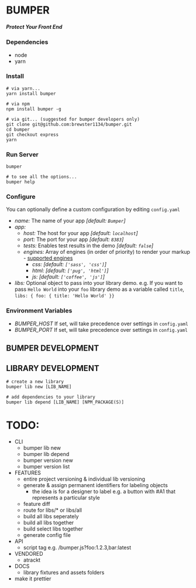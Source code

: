 # BUMPER
##### Protect Your Front End

### Dependencies
* node
* yarn

### Install
```shell
# via yarn...
yarn install bumper

# via npm
npm install bumper -g

# via git... (suggested for bumper developers only)
git clone git@github.com:brewster1134/bumper.git
cd bumper
git checkout express
yarn
```

### Run Server
```shell
bumper

# to see all the options...
bumper help
```

### Configure
You can optionally define a custom configuration by editing `config.yaml`
* _name:_ The name of your app _[default: `Bumper`]_
* *app:*
  * _host:_ The host for your app _[default: `localhost`]_
  * _port:_ The port for your app _[default: `8383`]_
  * _tests:_ Enables test results in the demo _[default: `false`]_
  * _engines:_ Array of engines (in order of priority) to render your markup - [supported engines](https://github.com/tj/consolidate.js#supported-template-engines)
    * _css:_ _[default: `['sass', 'css']`]_
    * _html:_ _[default: `['pug', 'html']`]_
    * _js:_ _[default: `['coffee', 'js']`]_
* *libs:* Optional object to pass into your library demo. e.g. If you want to pass `Hello World` into your `foo` library demo as a variable called `title`, `libs: { foo: { title: 'Hello World' }}`

### Environment Variables
* _BUMPER_HOST_ If set, will take precedence over settings in `config.yaml`
* _BUMPER_PORT_ If set, will take precedence over settings in `config.yaml`

## BUMPER DEVELOPMENT

## LIBRARY DEVELOPMENT
```shell
# create a new library
bumper lib new [LIB_NAME]

# add dependencies to your library
bumper lib depend [LIB_NAME] [NPM_PACKAGE(S)]
```

# TODO:
* CLI
  * bumper lib new
  * bumper lib depend
  * bumper version new
  * bumper version list
* FEATURES
  * entire project versioning & individual lib versioning
  * generate & assign permanent identifiers for labeling objects
    * the idea is for a designer to label e.g. a button with #A1 that represents a particular style
  * feature diff
  * route for libs/* or libs/all
  * build all libs seperately
  * build all libs together
  * build select libs together
  * generate config file
* API
  * script tag e.g. /bumper.js?foo:1.2.3,bar:latest
* VENDORED
  * atrackt
* DOCS
  * library fixtures and assets folders
* make it prettier
